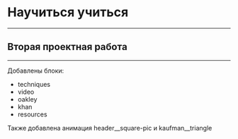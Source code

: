 # **Научиться учиться**
------

## Вторая проектная работа
------
Добавлены блоки: 
* techniques
* video
* oakley 
* khan
* resources

Также добавлена анимация header__square-pic и kaufman__triangle
